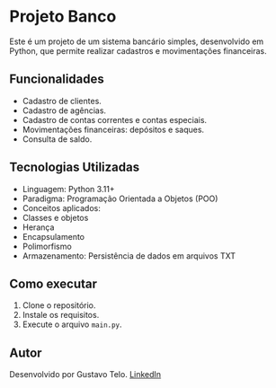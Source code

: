 # Projeto Banco

Este é um projeto de um sistema bancário simples, desenvolvido em Python, que permite realizar cadastros e movimentações financeiras. 

## Funcionalidades
- Cadastro de clientes.
- Cadastro de agências.
- Cadastro de contas correntes e contas especiais.
- Movimentações financeiras: depósitos e saques.
- Consulta de saldo.

## Tecnologias Utilizadas
- Linguagem: Python 3.11+
- Paradigma: Programação Orientada a Objetos (POO)
- Conceitos aplicados:
- Classes e objetos
- Herança
- Encapsulamento
- Polimorfismo
- Armazenamento: Persistência de dados em arquivos TXT

## Como executar
1. Clone o repositório.
2. Instale os requisitos.
3. Execute o arquivo `main.py`.

## Autor
Desenvolvido por Gustavo Telo.
[LinkedIn](https://www.linkedin.com/in/gustavotelo/)
